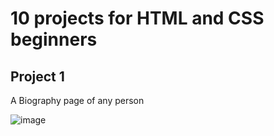 #  10 projects for HTML and CSS beginners

## Project 1 

A Biography page of any person

![image](https://github.com/omarfarukbadhon/HTML-CSS-Project-Beginner-/assets/95760658/55608189-9694-4386-977f-fbba965d61de)
